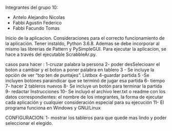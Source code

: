 Integrantes del grupo 10:
- Antelo Alejandro Nicolas
- Fabbi Agustin Federico
- Fabbi Facundo Tomas

Inicio de la aplicacion.
Consideraciones para el correcto funcionamiento de la aplicación. Tener instaldo, Python 3.6.8. Ademas se debe incorporar al mismo las librerias de Pattern y PySimpleGUI.
Para ejecutar la aplicacion, se hace a través del ejecutable ScrabbleAr.py.

casos para hacer :
  1-cruzar palabra la persona
  2- poder desSelecioanr el  boton a cambiar y el boton a poner palabra en tablero
  3 - Se incluye la opción de ver “top ten de puntajes”. Listbox
  4-guardar partida
  5 -Se incluyen botones paraindicar que se terminó de jugar esa partida
  6- tiempo
  7- hacer 2 tableros nuevos
  8- Se incluye un botón para terminar la partida
  9- redactar Instrucciones
  10- Se incluyó el archivo leer.txt o readme con los datos correspondientes: el nombre de los integrantes, la forma de ejecutar cada aplicación y cualquier consideración especial para su ejecución
  11- El programa funciona en Windows y GNU/Linux
  
  CONFIGURACION:
 1- mostrar los tableros para que quede mas lindo y poder seleccionar el elegido.
 


